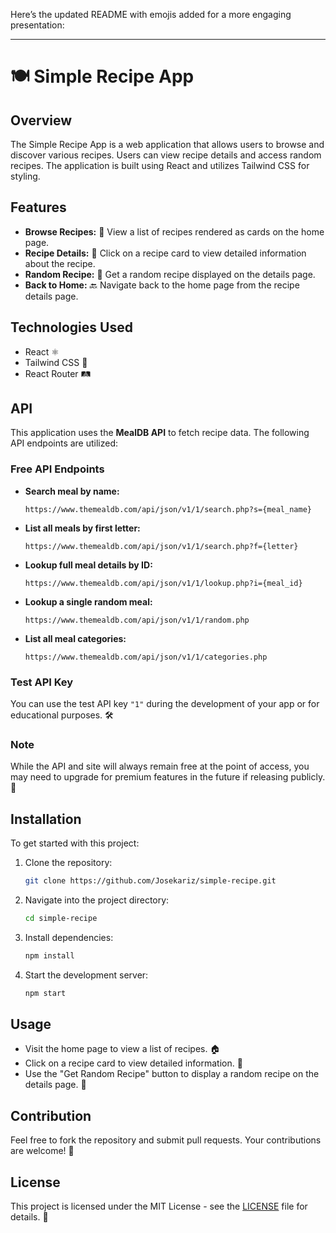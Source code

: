 Here’s the updated README with emojis added for a more engaging presentation:

---

# 🍽️ Simple Recipe App

## Overview

The Simple Recipe App is a web application that allows users to browse and discover various recipes. Users can view recipe details and access random recipes. The application is built using React and utilizes Tailwind CSS for styling.

## Features

- **Browse Recipes:** 🥘 View a list of recipes rendered as cards on the home page.
- **Recipe Details:** 📖 Click on a recipe card to view detailed information about the recipe.
- **Random Recipe:** 🎲 Get a random recipe displayed on the details page.
- **Back to Home:** 🔙 Navigate back to the home page from the recipe details page.

## Technologies Used

- React ⚛️
- Tailwind CSS 🎨
- React Router 🛤️

## API

This application uses the **MealDB API** to fetch recipe data. The following API endpoints are utilized:

### Free API Endpoints

- **Search meal by name:**
  ```
  https://www.themealdb.com/api/json/v1/1/search.php?s={meal_name}
  ```
- **List all meals by first letter:**
  ```
  https://www.themealdb.com/api/json/v1/1/search.php?f={letter}
  ```
- **Lookup full meal details by ID:**
  ```
  https://www.themealdb.com/api/json/v1/1/lookup.php?i={meal_id}
  ```
- **Lookup a single random meal:**
  ```
  https://www.themealdb.com/api/json/v1/1/random.php
  ```
- **List all meal categories:**
  ```
  https://www.themealdb.com/api/json/v1/1/categories.php
  ```

### Test API Key

You can use the test API key `"1"` during the development of your app or for educational purposes. 🛠️

### Note

While the API and site will always remain free at the point of access, you may need to upgrade for premium features in the future if releasing publicly. 🚀

## Installation

To get started with this project:

1. Clone the repository:
   ```bash
   git clone https://github.com/Josekariz/simple-recipe.git
   ```

2. Navigate into the project directory:
   ```bash
   cd simple-recipe
   ```

3. Install dependencies:
   ```bash
   npm install
   ```

4. Start the development server:
   ```bash
   npm start
   ```

## Usage

- Visit the home page to view a list of recipes. 🏠
- Click on a recipe card to view detailed information. 📜
- Use the "Get Random Recipe" button to display a random recipe on the details page. 🎉

## Contribution

Feel free to fork the repository and submit pull requests. Your contributions are welcome! 🤝

## License

This project is licensed under the MIT License - see the [LICENSE](LICENSE) file for details. 📄
